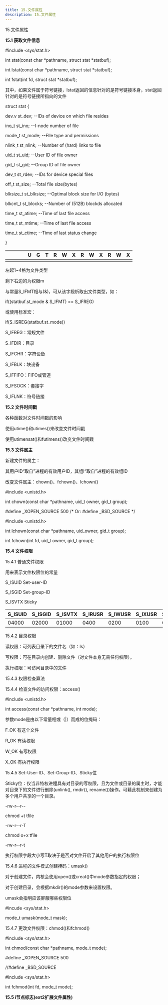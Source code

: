 ```yaml
---
title: 15.文件属性
description: 15.文件属性
---
```


15.文件属性



**15.1 获取文件信息**

\#include <sys/stat.h>

int stat(const char *pathname, struct stat *statbuf);

int lstat(const char *pathname, struct stat *statbuf);

int fstat(int fd, struct stat *statbuf);

其中，如果文件属于符号链接，lstat返回的信息针对的是符号链接本身，stat返回针对的是符号链接所指向的文件

struct stat {

  dev_v st_dev;    --IDs of device on which file resides    

  ino_t st_ino;    --I-node number of file

  mode_t st_mode;    --FIle type and permissions

  nlink_t st_nlink;    --Number of (hard) links to file

  uid_t st_uid;    --User ID of file owner

  gid_t st_gid;    --Group ID of file owner

  dev_t st_rdev;    --IDs for device special files

  off_t st_size;    --Total file size(bytes)

  blksize_t st_blksize;    --Optimal block size for I/O (bytes)

  blkcnt_t st_blocks;    --Number of (512B) blockds allocated

  time_t st_atime;    --Time of last file access

  time_t st_mtime;    --Time of last file access

  time_t st_ctime;    --Time of last status change

}

|      |      |      |      | U    | G    | T    | R    | W    | X    | R    | W    | X    | R    | W    | X    |
| ---- | ---- | ---- | ---- | ---- | ---- | ---- | ---- | ---- | ---- | ---- | ---- | ---- | ---- | ---- | ---- |
|      |      |      |      |      |      |      |      |      |      |      |      |      |      |      |      |

左起1~4格为文件类型

剩下右边的为权限m

与常量S_IFMT相与(&)，可从该字段析取出文件类型，如：

if((statbuf.st_mode & S_IFMT) == S_IFREG)

或使用标准宏：

if(S_ISREG(statbuf.st_mode))

S_IFREG：常规文件

S_IFDIR：目录

S_IFCHR：字符设备

S_IFBLK：块设备

S_IFFIFO：FIFO或管道

S_IFSOCK：套接字

S_IFLNK：符号链接

**15.2 文件时间戳**

各种函数对文件时间戳的影响

使用utime()和utimes()来改变文件时间戳

使用utimensat()和futimens()改变文件时间戳

**15.3 文件属主**

新建文件的属主：

其用户ID“取自”进程的有效用户ID，其组I“取自”进程的有效组ID

改变文件属主：chown()、fchown()、lchown()

\#include <unistd.h>

int chown(const char *pathname, uid_t owner, gid_t group);

\#define _XOPEN_SOURCE 500   /* Or: #define _BSD_SOURCE */

\#include <unistd.h>

int lchown(const char *pathname, uid_owner, gid_t group);

int fchown(int fd, uid_t owner, gid_t group);

**15.4 文件权限**

15.4.1 普通文件权限

用来表示文件权限位的常量

S_ISUID  Set-user-ID

S_ISGID  Set-group-ID

S_ISVTX Sticky

| S_ISUID | S_ISGID | S_ISVTX | S_IRUSR | S_IWUSR | S_IXUSR | S_IRGRP | S_IWGRP | S_IXGRP | S_IROTH | S_IWOTH | S_IXOTH |
| ------- | ------- | ------- | ------- | ------- | ------- | ------- | ------- | ------- | ------- | ------- | ------- |
| 04000   | 02000   | 01000   | 0400    | 0200    | 0100    | 040     | 020     | 010     | 04      | 02      | 01      |

15.4.2 目录权限

读权限：可列表目录下的文件名（如：ls）

写权限：可在目录内创建、删除文件（对文件本身无需任何权限）。

执行权限：可访问目录中的文件

15.4.3 权限检查算法

15.4.4 检查文件的访问权限：access()

\#include <unistd.h>

int access(const char *pathname, int mode); 

参数mode是由以下常量相或（|）而成的位掩码：

F_OK  有这个文件

R_OK  有读权限

W_OK 有写权限

X_OK  有执行权限

15.4.5 Set-User-ID、Set-Group-ID、Sticky位

Sticky位：仅当非特权进程具有对目录的写权限，且为文件或目录的属主时，才能对目录下的文件进行删除(unlink(), rmdir(), rename())操作。可藉此机制来创建为多个用户共享的一个目录。

-rw-r--r--

chmod +t tfile

-rw-r--r-T

chmod o+x tfile

-rw-r--r-t

 执行权限字段大小写T取决于是否对文件开启了其他用户的执行权限位

15.4.6 进程的文件模式创建掩码：umask()

对于创建文件，内核会使用open()或creat()中mode参数指定的权限；

对于创建目录，会根据mkdir()的mode参数来设置权限。

umask会指明应该屏蔽哪些权限位

\#incude <sys/stat.h>

mode_t umask(mode_t mask);

15.4.7 更改文件权限：chmod()和fchmod()

\#include <sys/stat.h>

int chmod(const char *pathname, mode_t mode);

\#define _XOPEN_SOURCE 500

//#define _BSD_SOURCE

\#include <sys/stat.h>

int fchmod(int fd, mode_t mode);

**15.5 i节点标志(ext2扩展文件属性)**